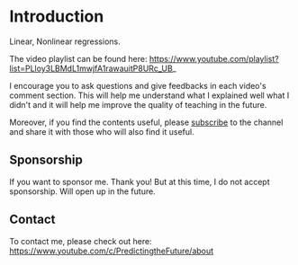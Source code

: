 # Introduction

Linear, Nonlinear regressions.

The video playlist can be found here: https://www.youtube.com/playlist?list=PLloy3LBMdL1mwjfA1rawauitP8URc_UB_

I encourage you to ask questions and give feedbacks in each video's comment section. This will help me understand what I explained well what I didn't and it will help me improve the quality of teaching in the future.

Moreover, if you find the contents useful, please [subscribe](https://www.youtube.com/channel/UC9nVqqi4MK495IXNGAg52Mg?view_as=subscriber&sub_confirmation=1) to the channel and share it with those who will also find it useful.


## Sponsorship

If you want to sponsor me. Thank you! But at this time, I do not accept sponsorship. Will open up in the future.

## Contact

To contact me, please check out here: https://www.youtube.com/c/PredictingtheFuture/about


